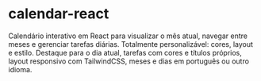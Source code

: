 # calendar-react
Calendário interativo em React para visualizar o mês atual, navegar entre meses e gerenciar tarefas diárias. Totalmente personalizável: cores, layout e estilo. Destaque para o dia atual, tarefas com cores e títulos próprios, layout responsivo com TailwindCSS, meses e dias em português ou outro idioma.
